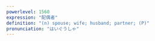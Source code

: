 ```yaml
---
powerlevel: 1560
expression: "配偶者"
definition: "(n) spouse; wife; husband; partner; (P)"
pronunciation: "はいぐうしゃ"
---
```

